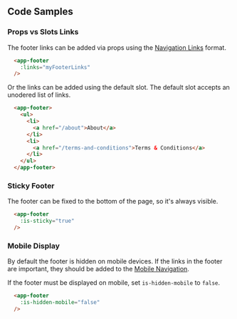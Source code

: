 ## Code Samples
### Props vs Slots Links
The footer links can be added via props using the [Navigation Links](/components/NavLinks) format.
```html
  <app-footer
    :links="myFooterLinks"
  />
```

Or the links can be added using the default slot. The default slot accepts an unodered list of links.
```html
  <app-footer>
    <ul>
      <li>
        <a href="/about">About</a>
      </li>
      <li>
        <a href="/terms-and-conditions">Terms & Conditions</a>
      </li>
    </ul>
  </app-footer>
```

### Sticky Footer
The footer can be fixed to the bottom of the page, so it's always visible.
```html
  <app-footer
    :is-sticky="true"
  />
```

### Mobile Display
By default the footer is hidden on mobile devices. If the links in the footer are important, they should be added to the [Mobile Navigation](/components/MobileNav).

If the footer must be displayed on mobile, set ``is-hidden-mobile`` to ``false``.
```html
  <app-footer
    :is-hidden-mobile="false"
  />
